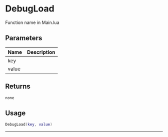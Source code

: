 # DebugLoad

Function name in Main.lua

## Parameters

| Name  | Description |
| ----- | ----------- |
| key   |             |
| value |             |

## Returns

`none`

## Usage

```lua
DebugLoad(key, value)
```

---
